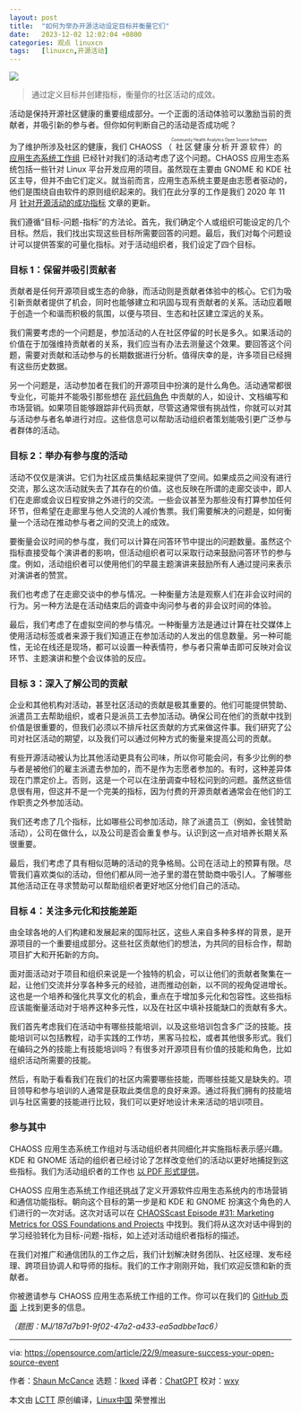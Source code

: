 ```yaml
---
layout: post
title:	"如何为举办开源活动设定目标并衡量它们"
date:	2023-12-02 12:02:04 +0800 
categories:	观点 linuxcn 
tags:	[linuxcn,开源活动]
---
```



![](/Asserts/Images//attachment/album/202312/02/120138aq5dddcsdsnnf8n8.png)



> 
> 通过定义目标并创建指标，衡量你的社区活动的成效。
> 
> 
> 


活动是保持开源社区健康的重要组成部分。一个正面的活动体验可以激励当前的贡献者，并吸引新的参与者。但你如何判断自己的活动是否成功呢？


为了维护所涉及社区的健康，我们 CHAOSS （<ruby> 社区健康分析开源软件 <rt>  Community Health Analytics Open Source Software </rt></ruby>）的 [应用生态系统工作组](https://github.com/chaoss/wg-app-ecosystem) 已经针对我们的活动考虑了这个问题。CHAOSS 应用生态系统包括一些针对 Linux 平台开发应用的项目。虽然现在主要由 GNOME 和 KDE 社区主导，但并不由它们定义。就当前而言，应用生态系统主要是由志愿者驱动的，他们是围绕自由软件的原则组织起来的。我们在此分享的工作是我们 2020 年 11 月 [针对开源活动的成功指标](https://opensource.com/article/20/11/chaoss-open-source-events) 文章的更新。


我们遵循“目标-问题-指标”的方法论。首先，我们确定个人或组织可能设定的几个目标。然后，我们找出实现这些目标所需要回答的问题。最后，我们对每个问题设计可以提供答案的可量化指标。对于活动组织者，我们设定了四个目标。


### 目标 1：保留并吸引贡献者


贡献者是任何开源项目或生态的命脉，而活动则是贡献者体验中的核心。它们为吸引新贡献者提供了机会，同时也能够建立和巩固与现有贡献者的关系。活动应着眼于创造一个和谐而积极的氛围，以便与项目、生态和社区建立深远的关系。


我们需要考虑的一个问题是，参加活动的人在社区停留的时长是多久。如果活动的价值在于加强维持贡献者的关系，我们应当有办法去测量这个效果。要回答这个问题，需要对贡献和活动参与的长期数据进行分析。值得庆幸的是，许多项目已经拥有这些历史数据。


另一个问题是，活动参加者在我们的开源项目中扮演的是什么角色。活动通常都很专业化，可能并不能吸引那些想在 [非代码角色](https://opensource.com/article/22/8/non-code-contribution-powers-open-source) 中贡献的人，如设计、文档编写和市场营销。如果项目能够跟踪非代码贡献，尽管这通常很有挑战性，你就可以对其与活动参与者名单进行对应。这些信息可以帮助活动组织者策划能吸引更广泛参与者群体的活动。


### 目标 2：举办有参与度的活动


活动不仅仅是演讲。它们为社区成员集结起来提供了空间。如果成员之间没有进行交流，那么这次活动就失去了其存在的价值。这也反映在所谓的走廊交谈中，即人们在走廊或会议日程安排之外进行的交流。一些会议甚至为那些没有打算参加任何环节，但希望在走廊里与他人交流的人减价售票。我们需要解决的问题是，如何衡量一个活动在推动参与者之间的交流上的成效。


要衡量会议时间的参与度，我们可以计算在问答环节中提出的问题数量。虽然这个指标直接受每个演讲者的影响，但活动组织者可以采取行动来鼓励问答环节的参与度。例如，活动组织者可以使用他们的早晨主题演讲来鼓励所有人通过提问来表示对演讲者的赞赏。


我们也考虑了在走廊交谈中的参与情况。一种衡量方法是观察人们在非会议时间的行为。另一种方法是在活动结束后的调查中询问参与者的非会议时间的体验。


最后，我们考虑了在虚拟空间的参与情况。一种衡量方法是通过计算在社交媒体上使用活动标签或者来源于我们知道正在参加活动的人发出的信息数量。另一种可能性，无论在线还是现场，都可以设置一种表情符，参与者只需单击即可反映对会议环节、主题演讲和整个会议体验的反应。


### 目标 3：深入了解公司的贡献


企业和其他机构对活动，甚至社区活动的贡献是极其重要的。他们可能提供赞助、派遣员工去帮助组织，或者只是派员工去参加活动。确保公司在他们的贡献中找到价值是很重要的，但我们必须以不排斥社区贡献的方式来做这件事。我们研究了公司对社区活动的期望，以及我们可以通过何种方式的衡量来提高公司的贡献。


有些开源活动被认为比其他活动更具有公司味，所以你可能会问，有多少比例的参与者是被他们的雇主派遣去参加的，而不是作为志愿者参加的。有时，这种差异体现在门票定价上。否则，这是一个可以在注册调查中轻松问到的问题。虽然这些信息很有用，但这并不是一个完美的指标，因为付费的开源贡献者通常会在他们的工作职责之外参加活动。


我们还考虑了几个指标，比如哪些公司参加活动，除了派遣员工（例如，金钱赞助活动），公司在做什么，以及公司是否会重复参与。认识到这一点对培养长期关系很重要。


最后，我们考虑了具有相似范畴的活动的竞争格局。公司在活动上的预算有限。尽管我们喜欢类似的活动，但他们都从同一池子里的潜在赞助商中吸引人。了解哪些其他活动正在寻求赞助可以帮助组织者更好地区分他们自己的活动。


### 目标 4：关注多元化和技能差距


由全球各地的人们构建和发展起来的国际社区，这些人来自多种多样的背景，是开源项目的一个重要组成部分。这些社区贡献他们的想法，为共同的目标合作，帮助项目扩大和开拓新的方向。


面对面活动对于项目和组织来说是一个独特的机会，可以让他们的贡献者聚集在一起，让他们交流并分享各种多元的经验，进而推动创新，以不同的视角促进增长。这也是一个培养和强化共享文化的机会，重点在于增加多元化和包容性。这些指标应该能衡量活动对于培养这种多元性，以及在社区中填补技能缺口的贡献有多大。


我们首先考虑我们在活动中有哪些技能培训，以及这些培训包含多广泛的技能。技能培训可以包括教程，动手实践的工作坊，黑客马拉松，或者其他很多形式。我们在编码之外的技能上有技能培训吗？有很多对开源项目有价值的技能和角色，比如组织活动所需要的技能。


然后，有助于看看我们在我们的社区内需要哪些技能，而哪些技能又是缺失的。项目领导和参与培训的人通常是获取此类信息的良好来源。通过将我们拥有的技能培训与社区需要的技能进行比较，我们可以更好地设计未来活动的培训项目。


### 参与其中


CHAOSS 应用生态系统工作组对与活动组织者共同细化并实施指标表示感兴趣。KDE 和 GNOME 活动的组织者已经讨论了怎样改变他们的活动以更好地捕捉到这些指标。我们为活动组织者的工作也 [以 PDF 形式提供](https://github.com/chaoss/wg-app-ecosystem/blob/main/Metrics%20for%20OSS%20Event%20Organizers%20-%20CHAOSS%20App%20Ecosystem%20(Oct%202021).pdf)。


CHAOSS 应用生态系统工作组还挑战了定义开源软件应用生态系统内的市场营销和通信功能指标。朝向这个目标的第一步是和 KDE 和 GNOME 扮演这个角色的人们进行的一次对话。这次对话可以在 [CHAOSScast Episode #31: Marketing Metrics for OSS Foundations and Projects](https://podcast.chaoss.community/31) 中找到。我们将从这次对话中得到的学习经验转化为目标-问题-指标，如上述对活动组织者指标的描述。


在我们对推广和通信团队的工作之后，我们计划解决财务团队、社区经理、发布经理、跨项目协调人和导师的指标。我们的工作才刚刚开始，我们欢迎反馈和新的贡献者。


你被邀请参与 CHAOSS 应用生态系统工作组的工作。你可以在我们的 [GitHub 页面](https://github.com/chaoss/wg-app-ecosystem) 上找到更多的信息。


*（题图：MJ/187d7b91-9f02-47a2-a433-ea5adbbe1ac6）*




---


via: <https://opensource.com/article/22/9/measure-success-your-open-source-event>


作者：[Shaun McCance](https://opensource.com/users/shaunm) 选题：[lkxed](https://github.com/lkxed) 译者：[ChatGPT](https://linux.cn/lctt/ChatGPT) 校对：[wxy](https://github.com/wxy)


本文由 [LCTT](https://github.com/LCTT/TranslateProject) 原创编译，[Linux中国](https://linux.cn/) 荣誉推出
